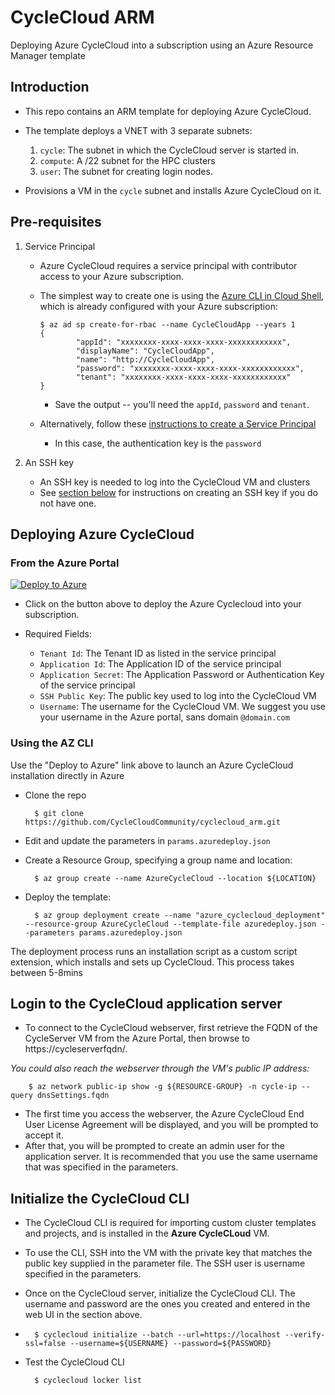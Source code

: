 # CycleCloud ARM 
Deploying Azure CycleCloud into a subscription using an Azure Resource Manager template

## Introduction
- This repo contains an ARM template for deploying Azure CycleCloud.
- The template deploys a VNET with 3 separate subnets:

  1. `cycle`: The subnet in which the CycleCloud server is started in.
  2. `compute`: A /22 subnet for the HPC clusters
  3. `user`: The subnet for creating login nodes.
- Provisions a VM in the `cycle` subnet and installs Azure CycleCloud on it.

## Pre-requisites
1. Service Principal
    - Azure CycleCloud requires a service principal with contributor access to your Azure subscription. 

    - The simplest way to create one is using the [Azure CLI in Cloud Shell](https://shell.azure.com), which is already configured with your Azure subscription:
        ```
        $ az ad sp create-for-rbac --name CycleCloudApp --years 1
        {
                "appId": "xxxxxxxx-xxxx-xxxx-xxxx-xxxxxxxxxxxx",
                "displayName": "CycleCloudApp",
                "name": "http://CycleCloudApp",
                "password": "xxxxxxxx-xxxx-xxxx-xxxx-xxxxxxxxxxxx",
                "tenant": "xxxxxxxx-xxxx-xxxx-xxxx-xxxxxxxxxxxx"
        }
        ```
        - Save the output -- you'll need the `appId`, `password` and `tenant`. 

    - Alternatively, follow these [instructions to create a Service Principal](https://docs.microsoft.com/en-us/azure/azure-resource-manager/resource-group-create-service-principal-portal) 
        -  In this case, the authentication key is the `password`

2. An SSH key

    - An SSH key is needed to log into the CycleCloud VM and clusters
    - See [section below](#generating_ssh_key) for instructions on creating an SSH key if you do not have one.

## Deploying Azure CycleCloud
### From the Azure Portal

[![Deploy to Azure](https://azuredeploy.net/deploybutton.svg)](https://portal.azure.com/#create/Microsoft.Template/uri/https%3A%2F%2Fraw.githubusercontent.com%2FCycleCloudCommunity%2Fcyclecloud_arm%2Fdeploy-azure%2Fazuredeploy.json)

- Click on the button above to deploy the Azure Cyclecloud into your subscription. 
- Required Fields:

    - `Tenant Id`: The Tenant ID as listed in the service principal
    - `Application Id`: The Application ID of the service principal
    - `Application Secret`: The Application Password or Authentication Key of the service principal
    - `SSH Public Key`: The public key used to log into the CycleCloud VM
    - `Username`: The username for the CycleCloud VM. We suggest you use your username in the Azure portal, sans domain `@domain.com`


### Using the AZ CLI

Use the "Deploy to Azure" link above to launch an Azure CycleCloud installation directly in Azure

* Clone the repo 

        $ git clone https://github.com/CycleCloudCommunity/cyclecloud_arm.git

* Edit and update the parameters in `params.azuredeploy.json`  

* Create a Resource Group, specifying a group name and location:

        $ az group create --name AzureCycleCloud --location ${LOCATION}

* Deploy the template:

        $ az group deployment create --name "azure_cyclecloud_deployment" --resource-group AzureCycleCloud --template-file azuredeploy.json --parameters params.azuredeploy.json

The deployment process runs an installation script as a custom script extension, which installs and sets up CycleCloud. This process takes between 5-8mins

## Login to the CycleCloud application server

* To connect to the CycleCloud webserver, first retrieve the FQDN of the CycleServer VM from the Azure Portal, then browse to https://cycleserverfqdn/. 

_You could also reach the webserver through the VM's public IP address:_

        $ az network public-ip show -g ${RESOURCE-GROUP} -n cycle-ip --query dnsSettings.fqdn

* The first time you access the webserver, the Azure CycleCloud End User License Agreement will be displayed, and you will be prompted to accept it.
* After that, you will be prompted to create an admin user for the application server. It is recommended that you use the same username that was specified in the parameters. 


## Initialize the CycleCloud CLI
* The CycleCloud CLI is required for importing custom cluster templates and projects, and is installed in the **Azure CycleCLoud** VM. 
* To use the CLI, SSH into the VM with the private key that matches the public key supplied in the parameter file. The SSH user is username specified in the parameters.

* Once on the CycleCloud server, initialize the CycleCloud CLI. The username and password are the ones you created and entered in the web UI in the section above.
* 
        $ cyclecloud initialize --batch --url=https://localhost --verify-ssl=false --username=${USERNAME} --password=${PASSWORD}

* Test the CycleCloud CLI

        $ cyclecloud locker list

